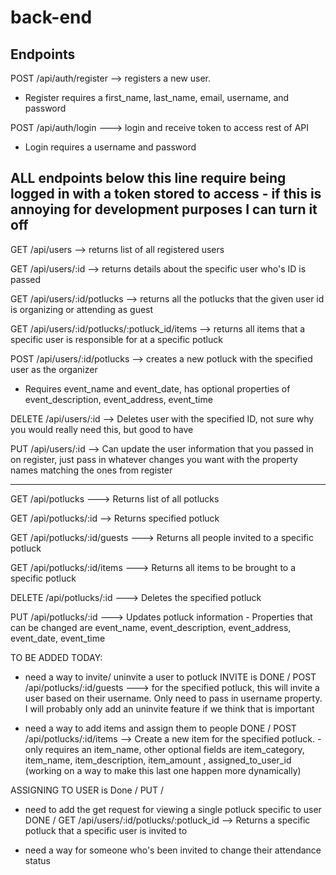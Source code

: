 # back-end

## Endpoints

POST /api/auth/register --> registers a new user. 
   - Register requires a first_name, last_name, email, username, and password

POST /api/auth/login ---> login and receive token to access rest of API
   - Login requires a username and password

ALL endpoints below this line require being logged in with a token stored to access - if this is annoying for development purposes I can turn it off
----------------------------------------------------------------------

GET /api/users --> returns list of all registered users 

GET /api/users/:id --> returns details about the specific user who's ID is passed 

GET /api/users/:id/potlucks --> returns all the potlucks that the given user id is organizing or attending as guest


GET /api/users/:id/potlucks/:potluck_id/items --> returns all items that a specific user is responsible for at a specific potluck

POST /api/users/:id/potlucks --> creates a new potluck with the specified user as the organizer 
   - Requires event_name and event_date, has optional properties of event_description, event_address, event_time

DELETE /api/users/:id --> Deletes user with the specified ID, not sure why you would really need this, but good to have

PUT /api/users/:id --> Can update the user information that you passed in on register, just pass in whatever changes you want with the property names matching the ones from register 

---------------------------------------------------------------

GET /api/potlucks ---> Returns list of all potlucks

GET /api/potlucks/:id --> Returns specified potluck

GET /api/potlucks/:id/guests ---> Returns all people invited to a specific potluck

GET /api/potlucks/:id/items ---> Returns all items to be brought to a specific potluck 

DELETE /api/potlucks/:id ---> Deletes the specified potluck

PUT /api/potlucks/:id ---> Updates potluck information
    - Properties that can be changed are event_name, event_description, event_address, event_date, event_time

TO BE ADDED TODAY:

- need a way to invite/ uninvite a user to potluck
   INVITE is DONE
   / POST /api/potlucks/:id/guests ---> for the specified potluck, this will invite a user based on their username. Only need to pass in username property.
   I will probably only add an uninvite feature if we think that is important

- need a way to add items and assign them to people
 DONE 
 / POST /api/potlucks/:id/items --> Create a new item for the specified potluck. 
   -only requires an item_name, other optional fields are item_category, item_name, item_description, item_amount , assigned_to_user_id (working on a way to make this last one happen more dynamically)

ASSIGNING TO USER is Done
/ PUT /

- need to add the get request for viewing a single potluck specific to user
    DONE
    / GET /api/users/:id/potlucks/:potluck_id --> Returns a specific potluck that a specific user is invited to 


- need a way for someone who's been invited to change their attendance status





